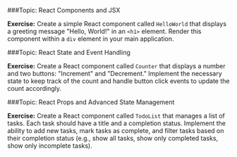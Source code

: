 


###Topic: React Components and JSX

**Exercise:**
Create a simple React component called `HelloWorld` that displays a greeting message "Hello, World!" in an `<h1>` element. Render this component within a `div` element in your main application.




###Topic: React State and Event Handling

**Exercise:**
Create a React component called `Counter` that displays a number and two buttons: "Increment" and "Decrement." Implement the necessary state to keep track of the count and handle button click events to update the count accordingly.



###Topic: React Props and Advanced State Management

**Exercise:**
Create a React component called `TodoList` that manages a list of tasks. Each task should have a title and a completion status. Implement the ability to add new tasks, mark tasks as complete, and filter tasks based on their completion status (e.g., show all tasks, show only completed tasks, show only incomplete tasks).



